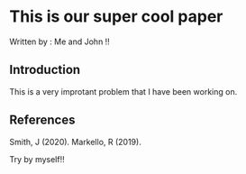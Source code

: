 
# This is our super cool paper
Written by : Me and John !!

## Introduction

This is a very improtant problem that I have been working on.

## References

Smith, J (2020).
Markello, R (2019). 


Try by myself!!
